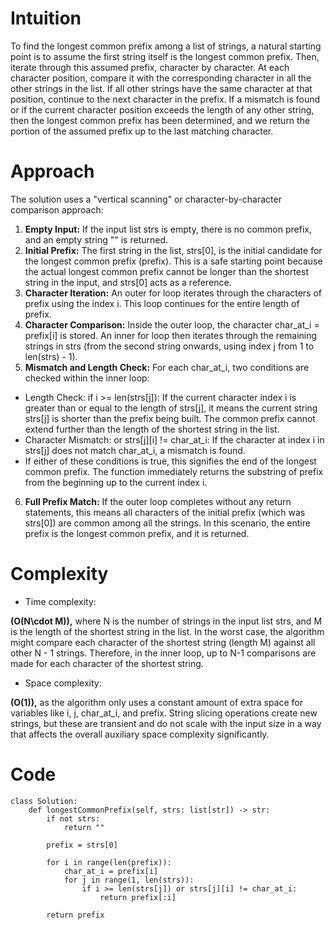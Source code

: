 # Intuition
<!-- Describe your first thoughts on how to solve this problem. -->
To find the longest common prefix among a list of strings, a natural starting point is to assume the first string itself is the longest common prefix. Then, iterate through this assumed prefix, character by character. At each character position, compare it with the corresponding character in all the other strings in the list. If all other strings have the same character at that position, continue to the next character in the prefix. If a mismatch is found or if the current character position exceeds the length of any other string, then the longest common prefix has been determined, and we return the portion of the assumed prefix up to the last matching character.

# Approach
<!-- Describe your approach to solving the problem. -->
The solution uses a "vertical scanning" or character-by-character comparison approach:

1. **Empty Input:** If the input list strs is empty, there is no common prefix, and an empty string "" is returned.
1. **Initial Prefix:** The first string in the list, strs[0], is the initial candidate for the longest common prefix (prefix). This is a safe starting point because the actual longest common prefix cannot be longer than the shortest string in the input, and strs[0] acts as a reference.
1. **Character Iteration:** An outer for loop iterates through the characters of prefix using the index i. This loop continues for the entire length of prefix.
1. **Character Comparison:** Inside the outer loop, the character char_at_i = prefix[i] is stored. An inner for loop then iterates through the remaining strings in strs (from the second string onwards, using index j from 1 to len(strs) - 1).
1. **Mismatch and Length Check:** For each char_at_i, two conditions are checked within the inner loop:
- Length Check: if i >= len(strs[j]): If the current character index i is greater than or equal to the length of strs[j], it means the current string strs[j] is shorter than the prefix being built. The common prefix cannot extend further than the length of the shortest string in the list.
- Character Mismatch: or strs[j][i] != char_at_i: If the character at index i in strs[j] does not match char_at_i, a mismatch is found.
- If either of these conditions is true, this signifies the end of the longest common prefix. The function immediately returns the substring of prefix from the beginning up to the current index i.
6. **Full Prefix Match:** If the outer loop completes without any return statements, this means all characters of the initial prefix (which was strs[0]) are common among all the strings. In this scenario, the entire prefix is the longest common prefix, and it is returned. 

# Complexity
- Time complexity:
<!-- Add your time complexity here, e.g. $$O(n)$$ -->
**\(O(N\cdot M)\),** where N is the number of strings in the input list strs, and M is the length of the shortest string in the list. In the worst case, the algorithm might compare each character of the shortest string (length M) against all other N - 1 strings. Therefore, in the inner loop, up to N-1 comparisons are made for each character of the shortest string.

- Space complexity:
<!-- Add your space complexity here, e.g. $$O(n)$$ -->
**\(O(1)\),** as the algorithm only uses a constant amount of extra space for variables like i, j, char_at_i, and prefix. String slicing operations create new strings, but these are transient and do not scale with the input size in a way that affects the overall auxiliary space complexity significantly.

# Code
```python3 []
class Solution:
    def longestCommonPrefix(self, strs: list[str]) -> str:
        if not strs:
            return ""

        prefix = strs[0]

        for i in range(len(prefix)):
            char_at_i = prefix[i]
            for j in range(1, len(strs)):
                if i >= len(strs[j]) or strs[j][i] != char_at_i:
                    return prefix[:i]
        
        return prefix

```
